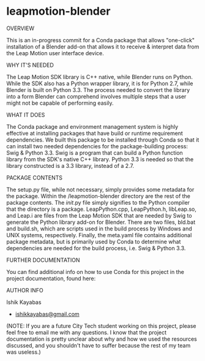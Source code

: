 leapmotion-blender
==================

OVERVIEW

This is an in-progress commit for a Conda package that allows "one-click" installation of a Blender add-on that allows it 
to receive & interpret data from the Leap Motion user interface device.


WHY IT'S NEEDED

The Leap Motion SDK library is C++ native, while Blender runs on Python. While the SDK also has a Python wrapper library, it
is for Python 2.7, while Blender is built on Python 3.3. The process needed to convert the library into a form Blender can 
comprehend involves multiple steps that a user might not be capable of performing easily.


WHAT IT DOES

The Conda package and environment management system is highly effective at installing packages that have build or runtime
requirement dependencies. We built this package to be installed through Conda so that it can install two needed
dependencies for the package-building process: Swig & Python 3.3. Swig is a program that can build a Python function library
from the SDK's native C++ library. Python 3.3 is needed so that the library constructed is a 3.3 library, instead of a 2.7.


PACKAGE CONTENTS

The setup.py file, while not necessary, simply provides some metadata for the package. Within the /leapmotion-blender
directory are the rest of the package contents. The _init_.py file simply signifies to the Python compiler that the
directory is a package. LeapPython.cpp, LeapPython.h, libLeap.so, and Leap.i are files from the Leap Motion
SDK that are needed by Swig to generate the Python library add-on for Blender. There are two files, bld.bat and build.sh,
which are scripts used in the build process by Windows and UNIX systems, respectively. Finally, the meta.yaml file contains
additional package metadata, but is primarily used by Conda to determine what dependencies are needed for the build process,
i.e. Swig & Python 3.3.


FURTHER DOCUMENTATION

You can find additional info on how to use Conda for this project in the project documentation, found here:



AUTHOR INFO

Ishik Kayabas
- ishikkayabas@gmail.com

(NOTE: If you are a future City Tech student working on this project, please feel free to email me with any questions. I
know that the project documentation is pretty unclear about why and how we used the resources discussed, and you shouldn't
have to suffer because the rest of my team was useless.)
